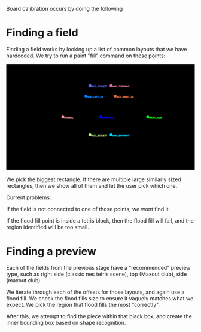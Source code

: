 Board calibration occurs by doing the following

Finding a field
===
Finding a field works by looking up a list of common layouts that we have hardcoded.
We try to run a paint "fill" command on these points:


![fillpoints](docs/board_calibration/field-circles.png)

We pick the biggest rectangle. If there are multiple large similarly sized rectangles,
then we show all of them and let the user pick which one.

Current problems:

If the field is not connected to one of those points, we wont find it.

If the flood fill point is inside a tetris block, then the flood fill will fail,
and the region identified will be too small.


Finding a preview
===
Each of the fields from the previous stage have a "recommended" preview type,
such as right side (classic nes tetris scene), top (Maxout club), side (maxout club).

We iterate through each of the offsets for those layouts, and again use a flood fill.
We check the flood fills size to ensure it vaguely matches what we expect.
We pick the region that flood fills the most "correctly".

After this, we attempt to find the piece within that black box, and create the inner
bounding box based on shape recognition.

